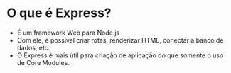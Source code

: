 # O que é Express?

- É um framework Web para Node.js
- Com ele, é possível criar rotas, renderizar HTML, conectar a banco de dados, etc.
- O Express é mais útil para criação de aplicação do que somente o uso de Core Modules.